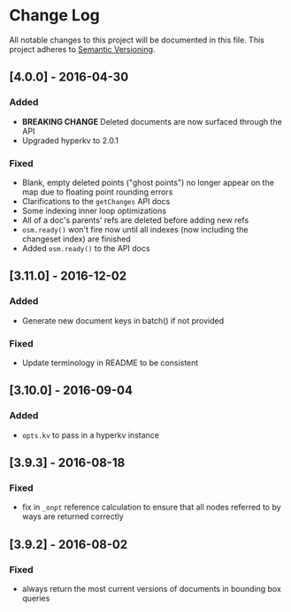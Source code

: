 # Change Log
All notable changes to this project will be documented in this file.
This project adheres to [Semantic Versioning](http://semver.org/).

## [4.0.0] - 2016-04-30
### Added
- **BREAKING CHANGE** Deleted documents are now surfaced through the API
- Upgraded hyperkv to 2.0.1
### Fixed
- Blank, empty deleted points ("ghost points") no longer appear on the map due
  to floating point rounding errors
- Clarifications to the `getChanges` API docs
- Some indexing inner loop optimizations
- All of a doc's parents' refs are deleted before adding new refs
- `osm.ready()` won't fire now until all indexes (now including the changeset
  index) are finished
- Added `osm.ready()` to the API docs

## [3.11.0] - 2016-12-02
### Added
- Generate new document keys in batch() if not provided
### Fixed
- Update terminology in README to be consistent

## [3.10.0] - 2016-09-04
### Added
- `opts.kv` to pass in a hyperkv instance

## [3.9.3] - 2016-08-18
### Fixed
- fix in `_onpt` reference calculation to ensure that all nodes referred to by
  ways are returned correctly

## [3.9.2] - 2016-08-02
### Fixed
- always return the most current versions of documents in bounding box queries
